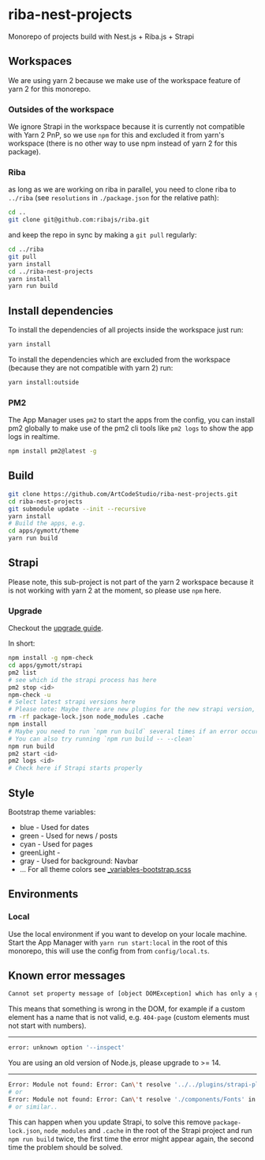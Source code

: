 # riba-nest-projects

Monorepo of projects build with Nest.js + Riba.js + Strapi

## Workspaces

We are using yarn 2 because we make use of the workspace feature of yarn 2 for this monorepo.

### Outsides of the workspace

We ignore Strapi in the workspace because it is currently not compatible with Yarn 2 PnP, so we use `npm` for this and excluded it from yarn's workspace (there is no other way to use npm instead of yarn 2 for this package).

### Riba

as long as we are working on riba in parallel, you need to clone riba to `../riba` (see `resolutions` in `./package.json` for the relative path):

```sh
cd ..
git clone git@github.com:ribajs/riba.git
```

and keep the repo in sync by making a `git pull` regularly:

```sh
cd ../riba
git pull
yarn install
cd ../riba-nest-projects
yarn install
yarn run build
```

## Install dependencies

To install the dependencies of all projects inside the workspace just run:

```sh
yarn install
```

To install the dependencies which are excluded from the workspace (because they are not compatible with yarn 2) run:

```sh
yarn install:outside
```

### PM2

The App Manager uses `pm2` to start the apps from the config, you can install pm2 globally to make use of the pm2 cli tools like `pm2 logs` to show the app logs in realtime.

```sh
npm install pm2@latest -g
```

## Build

```sh
git clone https://github.com/ArtCodeStudio/riba-nest-projects.git
cd riba-nest-projects
git submodule update --init --recursive
yarn install
# Build the apps, e.g.
cd apps/gymott/theme
yarn run build
```

## Strapi

Please note, this sub-project is not part of the yarn 2 workspace because it is not working with yarn 2 at the moment, so please use `npm` here.

### Upgrade

Checkout the [upgrade guide](https://strapi.io/documentation/developer-docs/latest/update-migration-guides/update-version.html).

In short:

```sh
npm install -g npm-check
cd apps/gymott/strapi
pm2 list
# see which id the strapi process has here
pm2 stop <id>
npm-check -u
# Select latest strapi versions here
# Please note: Maybe there are new plugins for the new strapi version, check the source for new plugins and install theme
rm -rf package-lock.json node_modules .cache
npm install
# Maybe you need to run `npm run build` several times if an error occurs.
# You can also try running `npm run build -- --clean`
npm run build
pm2 start <id>
pm2 logs <id>
# Check here if Strapi starts properly
```

## Style

Bootstrap theme variables:

* blue - Used for dates
* green - Used for news / posts
* cyan - Used for pages
* greenLight - 
* gray - Used for background: Navbar
* ... For all theme colors see [_variables-bootstrap.scss](apps/gymott/theme/styles/_variables-bootstrap.scss)

## Environments

### Local

Use the local environment if you want to develop on your locale machine. Start the App Manager with `yarn run start:local` in the root of this monorepo, this will use the config from from `config/local.ts`.

## Known error messages

```sh
Cannot set property message of [object DOMException] which has only a getter
```

This means that something is wrong in the DOM, for example if a custom element has a name that is not valid, e.g. `404-page` (custom elements must not start with numbers).

--------

```sh
error: unknown option '--inspect'
```

You are using an old version of Node.js, please upgrade to >= 14.

--------

```sh
Error: Module not found: Error: Can\'t resolve '../../plugins/strapi-plugin-content-type-builder/admin/src' in '/home/node/riba-nest-projects/apps/gymott/strapi/.cache/admin/src'
# or
Error: Module not found: Error: Can\'t resolve './components/Fonts' in '/home/node/riba-nest-projects/apps/gymott/strapi/.cache/admin/src'
# or similar..
```

This can happen when you update Strapi, to solve this remove `package-lock.json`, `node_modules` and `.cache` in the root of the Strapi project and run `npm run build` twice, the first time the error might appear again, the second time the problem should be solved.
